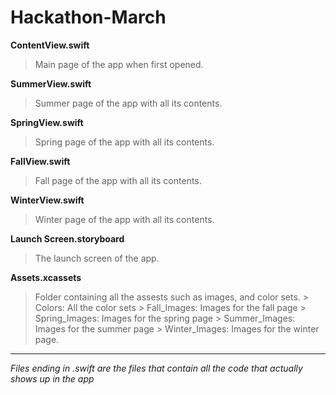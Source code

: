 # Hackathon-March

**ContentView.swift** 
> Main page of the app when first opened.

**SummerView.swift**
> Summer page of the app with all its contents.

**SpringView.swift**
> Spring page of the app with all its contents.

**FallView.swift**
> Fall page of the app with all its contents.

**WinterView.swift**
> Winter page of the app with all its contents.

**Launch Screen.storyboard**
> The launch screen of the app. 

**Assets.xcassets**
> Folder containing all the assests such as images, and color sets.
    > Colors: All the color sets
    > Fall_Images: Images for the fall page
    > Spring_Images: Images for the spring page
    > Summer_Images: Images for the summer page
    > Winter_Images: Images for the winter page.

__________________________________________________________________________________________________
*Files ending in .swift are the files that contain all the code that actually shows up in the app* 
